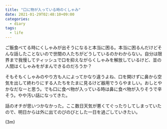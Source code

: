 ```yaml
---
title: "口に物が入っている時のくしゃみ"
date: 2021-01-29T02:48:10+09:00
categories:
  - diary
tags:
  - life
---
```


ご飯食べてる時にくしゃみが出そうになると本当に困る。本当に困るんだけどそんな話したことないので世間の人たちがどうしているのかわからない。自分は限界まで我慢してティッシュで口を抑えながらくしゃみを解放しているけど、並の人間はくしゃみをがまんできるのだろうか？

そもそもくしゃみのやり方も人によってかなり違うよね、口を開けずに鼻から空気を出して終わりにする人たちをたまに見るけど器用でうらやましい。おしとやかなだなーと思う。でも口に食べ物が入っている時は鼻に食べ物が入りそうで辛そう。やや汚い話になってきた。

話のオチが思いつかなかった。ここ数日天気が悪くてぐったりしてしまっていたので、明日からは外に出てのびのびとした一日を過ごしていきたい。

(3m)